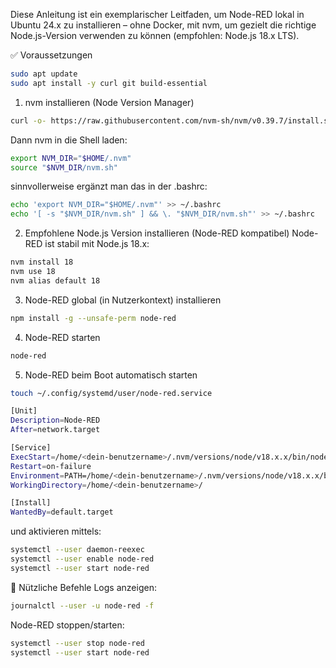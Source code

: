 Diese Anleitung ist ein exemplarischer Leitfaden, um Node-RED lokal in Ubuntu 24.x zu installieren – ohne Docker, mit nvm, um gezielt die richtige Node.js-Version verwenden zu können (empfohlen: Node.js 18.x LTS).

✅ Voraussetzungen

```bash
sudo apt update
sudo apt install -y curl git build-essential
```


1. nvm installieren (Node Version Manager)

```bash
curl -o- https://raw.githubusercontent.com/nvm-sh/nvm/v0.39.7/install.sh | bash
```

Dann nvm in die Shell laden:

```bash
export NVM_DIR="$HOME/.nvm"
source "$NVM_DIR/nvm.sh"
```

sinnvollerweise ergänzt man das in der .bashrc:

```bash
echo 'export NVM_DIR="$HOME/.nvm"' >> ~/.bashrc
echo '[ -s "$NVM_DIR/nvm.sh" ] && \. "$NVM_DIR/nvm.sh"' >> ~/.bashrc
```


2. Empfohlene Node.js Version installieren (Node-RED kompatibel)
Node-RED ist stabil mit Node.js 18.x:

```bash
nvm install 18
nvm use 18
nvm alias default 18
```

3. Node-RED global (in Nutzerkontext) installieren

```bash
npm install -g --unsafe-perm node-red
```

4. Node-RED starten
```bash
node-red
```

5. Node-RED beim Boot automatisch starten

```bash
touch ~/.config/systemd/user/node-red.service
```

```bash
[Unit]
Description=Node-RED
After=network.target

[Service]
ExecStart=/home/<dein-benutzername>/.nvm/versions/node/v18.x.x/bin/node-red
Restart=on-failure
Environment=PATH=/home/<dein-benutzername>/.nvm/versions/node/v18.x.x/bin:/usr/bin:/bin
WorkingDirectory=/home/<dein-benutzername>/

[Install]
WantedBy=default.target
```

und aktivieren mittels:

```bash
systemctl --user daemon-reexec
systemctl --user enable node-red
systemctl --user start node-red
```

🔎 Nützliche Befehle
Logs anzeigen:
```bash
journalctl --user -u node-red -f
```

Node-RED stoppen/starten:
```bash
systemctl --user stop node-red
systemctl --user start node-red
```
